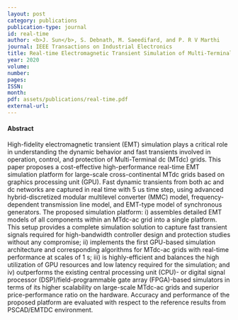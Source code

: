 ```yaml
---
layout: post
category: publications
publication-type: journal
id: real-time
author: <b>J. Sun</b>, S. Debnath, M. Saeedifard, and P. R V Marthi 
journal: IEEE Transactions on Industrial Electronics
title: Real-time Electromagnetic Transient Simulation of Multi-Terminal HVDC-AC Grids based on GPU
year: 2020
volume:
number:
pages:
ISSN:
month:
pdf: assets/publications/real-time.pdf
external-url: 
---
```


#### Abstract

High-fidelity electromagnetic transient (EMT) simulation plays a critical role in understanding the dynamic behavior and fast transients involved in operation, control, and protection of Multi-Terminal dc (MTdc) grids. This paper proposes a cost-effective high-performance real-time EMT simulation platform for large-scale cross-continental MTdc grids based on graphics processing unit (GPU). Fast dynamic transients from both ac and dc networks are captured in real time with 5 us time step, using advanced hybrid-discretized modular multilevel converter (MMC) model, frequency-dependent transmission line model, and EMT-type model of synchronous generators. The proposed simulation platform: i) assembles detailed EMT models of all components within an MTdc-ac grid into a single platform. This setup provides a complete simulation solution to capture fast transient signals required for high-bandwidth controller design and protection studies without any compromise; ii) implements the first GPU-based simulation architecture and corresponding algorithms for MTdc-ac grids with real-time performance at scales of 1 s; iii) is highly-efficient and balances the high utilization of GPU resources and low latency required for the simulation; and iv) outperforms the existing central processing unit (CPU)- or digital signal processor (DSP)/field-programmable gate array (FPGA)-based simulators in terms of its higher scalability on large-scale MTdc-ac grids and superior price-performance ratio on the hardware. Accuracy and performance of the proposed platform are evaluated with respect to the reference results from PSCAD/EMTDC environment.